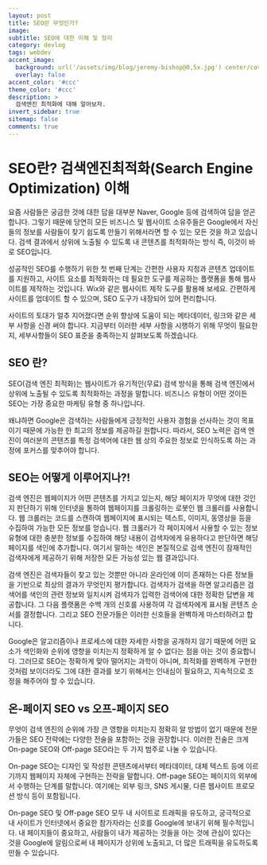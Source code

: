 ```yaml
---
layout: post
title: SEO란 무엇인가?
image:
subtitle: SEO에 대한 이해 및 정리
category: devlog
tags: webdev
accent_image: 
  background: url('/assets/img/blog/jeremy-bishop@0,5x.jpg') center/cover
  overlay: false
accent_color: '#ccc'
theme_color: '#ccc'
description: >
  검색엔진 최적화에 대해 알아보자.
invert_sidebar: true
sitemap: false
comments: true
---
```


# SEO란? 검색엔진최적화(Search Engine Optimization) 이해
요즘 사람들은 궁금한 것에 대한 답을 대부분 Naver, Google 등에 검색하여 답을 얻곤 합니다. 그렇기 때문에 당연히 모든 비즈니스 및 웹사이트 소유주들은 Google에서 자신들의 정보를 사람들이 찾기 쉽도록 만들기 위해서라면 할 수 있는 모든 것을 하고 있습니다. 검색 결과에서 상위에 노출될 수 있도록 내 콘텐츠를 최적화하는 방식 즉, 이것이 바로 SEO입니다.

성공적인 SEO를 수행하기 위한 첫 번째 단계는 간편한 사용자 지정과 콘텐츠 업데이트를 지원하고, 사이트 요소를 최적화하는 데 필요한 도구를 제공하는 플랫폼을 통해 웹사이트를 제작하는 것입니다. Wix와 같은 웹사이트 제작 도구를 활용해 보세요. 간편하게 사이트를 업데이트 할 수 있으며, SEO 도구가 내장되어 있어 편리합니다. 

사이트의 토대가 얼추 지어졌다면 순위 향상에 도움이 되는 메타데이터, 링크와 같은 세부 사항을 신경 써야 합니다. 지금부터 이러한 세부 사항을 시행하기 위해 무엇이 필요한지, 세부사항들이 SEO 표준을 충족하는지 살펴보도록 하겠습니다.

## SEO 란?
SEO(검색 엔진 최적화)는 웹사이트가 유기적인(무료) 검색 방식을 통해 검색 엔진에서 상위에 노출될 수 있도록 최적화하는 과정을 말합니다. 비즈니스 유형이 어떤 것이든 SEO는 가장 중요한 마케팅 유형 중 하나입니다.

왜냐하면 Google은 검색하는 사람들에게 긍정적인 사용자 경험을 선사하는 것이 목표이기 때문에 가능한 한 최고의 정보를 제공하길 원합니다. 따라서, SEO 노력은 검색 엔진이 여러분의 콘텐츠를 특정 검색어에 대한 웹 상의 주요한 정보로 인식하도록 하는 과정에 포커스를 맞추어야 합니다.

## SEO는 어떻게 이루어지나?!
검색 엔진은 웹페이지가 어떤 콘텐츠를 가지고 있는지, 해당 페이지가 무엇에 대한 것인지 판단하기 위해 인터넷을 통하여 웹페이지를 크롤링하는 로봇인 웹 크롤러를 사용합니다. 웹 크롤러는 코드를 스캔하여 웹페이지에 표시되는 텍스트, 이미지, 동영상을 등을 수집하여 가능한 모든 정보를 얻습니다. 웹 크롤러가 각 페이지에서 사용할 수 있는 정보 유형에 대한 충분한 정보를 수집하여 해당 내용이 검색자에게 유용하다고 판단하면 해당 페이지를 색인에 추가합니다. 여기서 말하는 색인은 본질적으로 검색 엔진이 잠재적인 검색자에게 제공하기 위해 저장한 모든 가능성 있는 웹 결과입니다.

검색 엔진은 검색자들이 찾고 있는 것뿐만 아니라 온라인에 이미 존재하는 다른 정보들을 기반으로 최상의 결과가 무엇인지 평가합니다. 검색자가 검색을 하면 알고리즘은 검색어를 색인의 관련 정보와 일치시켜 검색자가 입력한 검색어에 대한 정확한 답변을 제공합니다. 그 다음 플랫폼은 수백 개의 신호를 사용하여 각 검색자에게 표시될 콘텐츠 순서를 결정합니다. 그리고 SEO 전문가들은 이러한 신호들을 완벽하게 마스터하려고 합니다.

Google은 알고리즘이나 프로세스에 대한 자세한 사항을 공개하지 않기 때문에 어떤 요소가 색인화와 순위에 영향을 미치는지 정확하게 알 수 없다는 점을 아는 것이 중요합니다.  그러므로 SEO는 정확하게 맞아 떨어지는 과학이 아니며, 최적화를 완벽하게 구현한 것처럼 보이더라도 그에 대한 결과를 보기 위해서는 인내심이 필요하고, 지속적으로 조정을 해주어야 할 수 있습니다.

## 온-페이지 SEO vs 오프-페이지 SEO
무엇이 검색 엔진의 순위에 가장 큰 영향을 미치는지 정확히 알 방법이 없기 때문에 전문가들은 SEO 전략에는 다양한 전술을 포함하는 것을 권장합니다. 이러한 전술은 크게 On-page SEO와 Off-page SEO라는 두 가지 범주로 나눌 수 있습니다.

On-page SEO는 디자인 및 작성한 콘텐츠에서부터 메타데이터, 대체 텍스트 등에 이르기까지 웹페이지 자체에 구현하는 전략을 말합니다. Off-page SEO는 페이지의 외부에서 수행하는 단계를 말합니다. 여기에는 외부 링크, SNS 게시물, 다른 웹사이트 프로모션 방식 등이 포함됩니다.

On-page SEO 및 Off-page SEO 모두 내 사이트로 트래픽을 유도하고, 궁극적으로 내 사이트가 인터넷에서 중요한 참가자라는 신호를 Google에 보내기 위해 필수적입니다. 내 페이지들이 중요하고, 사람들이 내가 제공하는 것들을 아는 것에 관심이 있다는 것을 Google에 알림으로써 내 페이지가 상위에 노출되고, 더 많은 트래픽을 유도하도록 만들 수 있습니다.